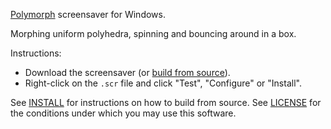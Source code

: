 [Polymorph](https://buster.me.uk/) screensaver for Windows.

Morphing uniform polyhedra, spinning and bouncing around in a box.

Instructions:

* Download the screensaver (or [build from source](INSTALL.md)).
* Right-click on the `.scr` file and click "Test", "Configure" or "Install".

See [INSTALL](INSTALL.md) for instructions on how to build from source.
See [LICENSE](LICENSE) for the conditions under which you may use this software.
